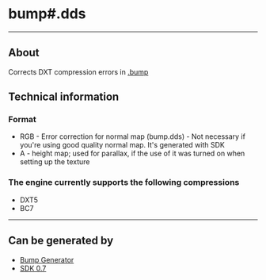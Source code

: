 # bump#.dds #

___

## About ##

Corrects DXT compression errors in [.bump](bump.md)

## Technical information ##

### Format ##

- RGB - Error correction for normal map (bump.dds) - Not necessary if you're using good quality normal map. It's generated with SDK
- A - height map; used for parallax, if the use of it was turned on when setting up the texture

### The engine currently supports the following compressions ##

- DXT5
- BC7

___

## Can be generated by ##

- [Bump Generator](../../modding-tools-and-resources/modding-tools/bump-generator.md)
- [SDK 0.7](../../sdk/index.html)

